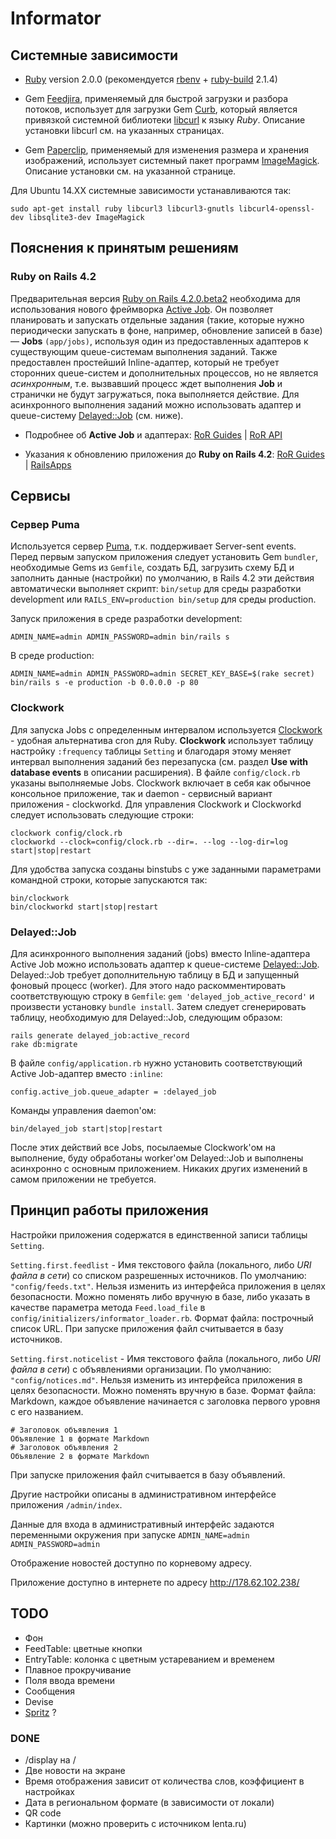 Informator
==========

Системные зависимости
----------

* [Ruby](https://www.ruby-lang.org/) version 2.0.0 (рекомендуется [rbenv](https://github.com/sstephenson/rbenv) + [ruby-build](https://github.com/sstephenson/ruby-build) 2.1.4)

* Gem [Feedjira](https://github.com/feedjira/feedjira), применяемый для быстрой загрузки и разбора потоков,
использует для загрузки Gem [Curb](https://github.com/taf2/curb), который является
привязкой системной библиотеки [libcurl](http://curl.haxx.se/libcurl/) к языку _Ruby_.
Описание установки libcurl см. на указанных страницах.

* Gem [Paperclip](https://github.com/thoug*htbot/paperclip), применяемый для изменения размера и хранения изображений,
использует системный пакет программ [ImageMagick](http://www.imagemagick.org/).
Описание установки см. на указанной странице.

Для Ubuntu 14.XX системные зависимости устанавливаются так: 

```
sudo apt-get install ruby libcurl3 libcurl3-gnutls libcurl4-openssl-dev libsqlite3-dev ImageMagick
```

Пояснения к принятым решениям
----------

### Ruby on Rails 4.2

Предварительная версия [Ruby on Rails 4.2.0.beta2](https://github.com/rails/rails) необходима для использования
нового фреймворка [Active Job](https://github.com/rails/rails/tree/master/activejob). 
Он позволяет планировать и запускать отдельные задания (такие, 
которые нужно периодически запускать в фоне, например, обновление записей в базе) — **Jobs** `(app/jobs)`,
используя один из предоставленных адаптеров к существующим queue-системам выполнения заданий. 
Также предоставлен простейший Inline-адаптер, который не требует сторонних queue-систем и дополнительных процессов, 
но не является _асинхронным_, т.е. вызвавший процесс ждет выполнения **Job** и странички не будут загружаться, пока выполняется действие. 
Для асинхронного выполнения заданий можно использовать адаптер и queue-систему [Delayed::Job](https://github.com/collectiveidea/delayed_job) (см. ниже). 

* Подробнее об **Active Job** и адаптерах:
[RoR Guides](http://edgeguides.rubyonrails.org/active_job_basics.html) |
[RoR API](http://edgeapi.rubyonrails.org/classes/ActiveJob.html)

* Указания к обновлению приложения до **Ruby on Rails 4.2**:
[RoR Guides](http://edgeguides.rubyonrails.org/upgrading_ruby_on_rails.html) |
[RailsApps](http://railsapps.github.io/updating-rails.html)

Сервисы
----------

### Сервер Puma

Используется сервер [Puma](http://puma.io), т.к. поддерживает Server-sent events.
Перед первым запуском приложения следует установить Gem `bundler`, необходимые Gems из `Gemfile`,
создать БД, загрузить схему БД и заполнить данные (настройки) по умолчанию, в Rails 4.2 эти действия автоматически выполняет скрипт:
`bin/setup` для среды разработки development или `RAILS_ENV=production bin/setup` для среды production.

Запуск приложения в среде разработки development:

```
ADMIN_NAME=admin ADMIN_PASSWORD=admin bin/rails s
```

В среде production:

```
ADMIN_NAME=admin ADMIN_PASSWORD=admin SECRET_KEY_BASE=$(rake secret) bin/rails s -e production -b 0.0.0.0 -p 80
```

### Clockwork

Для запуска Jobs с определенным интервалом используется [Clockwork](https://github.com/tomykaira/clockwork) - удобная альтернатива cron для Ruby.
**Clockwork** использует таблицу настройку `:frequency` таблицы `Setting` и благодаря этому меняет интервал выполнения заданий без перезапуска (см. раздел **Use with database events** в описании расширения).
В файле `config/clock.rb` указаны выполняемые Jobs.
Clockwork включает в себя как обычное консольное приложение, так и daemon - сервисный вариант приложения - clockworkd.
Для управления Clockwork и Clockworkd следует использовать следующие строки:

```
clockwork config/clock.rb
clockworkd --clock=config/clock.rb --dir=. --log --log-dir=log start|stop|restart
```

Для удобства запуска созданы binstubs с уже заданными параметрами командной строки, которые запускаются так:

```
bin/clockwork
bin/clockworkd start|stop|restart
```

### Delayed::Job

Для асинхронного выполнения заданий (jobs) вместо Inline-адаптера Active Job можно использовать адаптер к queue-системе [Delayed::Job](https://github.com/collectiveidea/delayed_job).
Delayed::Job требует дополнительную таблицу в БД и запущенный фоновый процесс (worker). 
Для этого надо раскомментировать соответствующую строку в `Gemfile`: `gem 'delayed_job_active_record'` и произвести установку `bundle install`. 
Затем следует сгенерировать таблицу, необходимую для Delayed::Job, следующим образом:

```
rails generate delayed_job:active_record
rake db:migrate
```

В файле `config/application.rb` нужно установить соответствующий Active Job-адаптер  вместо `:inline`:

`config.active_job.queue_adapter = :delayed_job`

Команды управления daemon'ом:

`bin/delayed_job start|stop|restart`

После этих действий все Jobs, посылаемые Clockwork'ом на выполнение, буду обработаны worker'ом Delayed::Job и выполнены асинхронно с основным приложением.
Никаких других изменений в самом приложении не требуется.

Принцип работы приложения
-------

Настройки приложения содержатся в единственной записи таблицы `Setting`.

`Setting.first.feedlist` - Имя текстового файла (локального, либо _URI файла в сети_) со списком разрешенных источников.
По умолчанию: `"config/feeds.txt"`. Нельзя изменить из интерфейса приложения в целях безопасности.
Можно поменять либо вручную в базе, либо указать в качестве параметра метода `Feed.load_file` в `config/initializers/informator_loader.rb`.
Формат файла: построчный список URL.
При запуске приложения файл считывается в базу источников.

`Setting.first.noticelist` - Имя текстового файла (локального, либо _URI файла в сети_) с объявлениями организации.
По умолчанию: `"config/notices.md"`. Нельзя изменить из интерфейса приложения в целях безопасности.
Можно поменять вручную в базе.
Формат файла: Markdown, каждое объявление начинается с заголовка первого уровня с его названием.

```
# Заголовок объявления 1
Объявление 1 в формате Markdown
# Заголовок объявления 2
Объявление 2 в формате Markdown
```

При запуске приложения файл считывается в базу объявлений.

Другие настройки описаны в административном интерфейсе приложения `/admin/index`.

Данные для входа в административный интерфейс задаются переменными окружения при запуске `ADMIN_NAME=admin ADMIN_PASSWORD=admin`

Отображение новостей доступно по корневому адресу.

Приложение доступно в интернете по адресу http://178.62.102.238/


TODO
----------

* Фон
* FeedTable: цветные кнопки
* EntryTable: колонка с цветным устареванием и временем
* Плавное прокручивание
* Поля ввода времени
* Сообщения
* Devise
* [Spritz](https://spritzinc.atlassian.net/wiki/display/jssdk/Version+1.2) ?

### DONE

* /display на /
* Две новости на экране
* Время отображения зависит от количества слов, коэффициент в настройках
* Дата в региональном формате (в зависимости от локали)
* QR code
* Картинки (можно проверить с источником lenta.ru)
